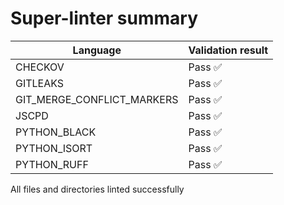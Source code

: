 # Super-linter summary

| Language                   | Validation result |
| -------------------------- | ----------------- |
| CHECKOV                    | Pass ✅           |
| GITLEAKS                   | Pass ✅           |
| GIT_MERGE_CONFLICT_MARKERS | Pass ✅           |
| JSCPD                      | Pass ✅           |
| PYTHON_BLACK               | Pass ✅           |
| PYTHON_ISORT               | Pass ✅           |
| PYTHON_RUFF                | Pass ✅           |

All files and directories linted successfully
